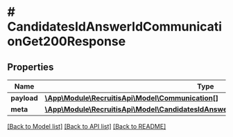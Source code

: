 # # CandidatesIdAnswerIdCommunicationGet200Response

## Properties

Name | Type | Description | Notes
------------ | ------------- | ------------- | -------------
**payload** | [**\App\Module\RecruitisApi\Model\Communication[]**](Communication.md) |  | [optional]
**meta** | [**\App\Module\RecruitisApi\Model\CandidatesIdAnswerIdCommunicationGet200ResponseMeta**](CandidatesIdAnswerIdCommunicationGet200ResponseMeta.md) |  | [optional]

[[Back to Model list]](../../README.md#models) [[Back to API list]](../../README.md#endpoints) [[Back to README]](../../README.md)
